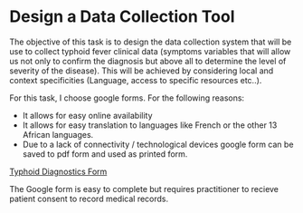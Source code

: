# Design a Data Collection Tool

The objective of this task is to design the data collection system that will be use to collect typhoid fever clinical data (symptoms variables that will allow us not only to confirm the diagnosis but above all to determine the level of severity of the disease).
This will be achieved by considering local and context specificities (Language, access to specific resources etc..).

For this task, I choose google forms. For the following reasons:
- It allows for easy online availability
- It allows for easy translation to languages like French or the other 13 African languages.
- Due to a lack of connectivity / technological devices google form can be saved to pdf form and used as printed form.

[Typhoid Diagnostics Form](https://docs.google.com/forms/d/e/1FAIpQLSeNFwChuyRmQIObgJeJ3Agrt4zVAyBpvrSODUP4fMWuWYfcqQ/viewform?usp=pp_url)

The Google form is easy to complete but requires practitioner to recieve patient consent to record medical records.
